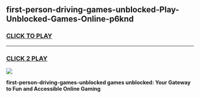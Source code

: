 
## first-person-driving-games-unblocked-Play-Unblocked-Games-Online-p6knd
<h3>
<a href="https://premium76.site?title=first-person-driving-games-unblocked&ref=24A">CLICK TO PLAY</a></h3>
<hr>

<h3>
<a href="https://premium76.site?title=first-person-driving-games-unblocked&ref=24A">CLICK 2 PLAY</a>
  
</h3>

<a href="https://premium76.site?title=first-person-driving-games-unblocked&ref=24A"><img src="https://clearcache.store/games.png"></a>


**first-person-driving-games-unblocked games unblocked: Your Gateway to Fun and Accessible Online Gaming**
